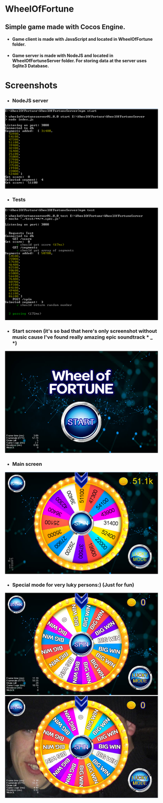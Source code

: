 # WheelOfFortune
## Simple game made with Cocos Engine.

* #### Game client is made with JavaScript and located in WheelOfFortune folder.
* #### Game server is made with NodeJS and located in WheelOfFortuneServer folder. For storing data at the server uses Sqlite3 Database.

# Screenshots

- ### NodeJS server
![](https://github.com/IDmikael/WheelOfFortune/blob/master/Screenshots/server.png)

- ### Tests
![](https://github.com/IDmikael/WheelOfFortune/blob/master/Screenshots/tests.png)

- ### Start screen (it's so bad that here's only screenshot without music cause I've found really amazing epic soundtrack * _ *)
![](https://github.com/IDmikael/WheelOfFortune/blob/master/Screenshots/start.png)

- ### Main screen
![](https://github.com/IDmikael/WheelOfFortune/blob/master/Screenshots/main.png)

- ### Special mode for very luky persons:) (Just for fun)
![](https://github.com/IDmikael/WheelOfFortune/blob/master/Screenshots/lucky1.png)
![](https://github.com/IDmikael/WheelOfFortune/blob/master/Screenshots/lucky2.png)
